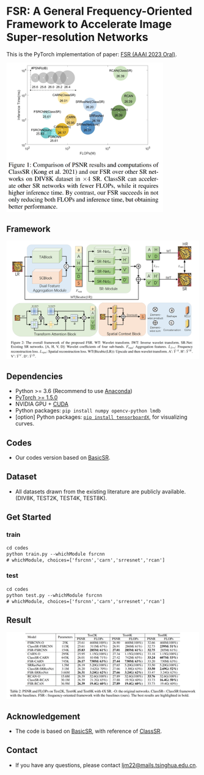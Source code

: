 # FSR: A General Frequency-Oriented Framework to Accelerate Image Super-resolution Networks
This is the PyTorch implementation of paper: [FSR (AAAI 2023 Oral)](https://ojs.aaai.org/index.php/AAAI/article/view/25218).

<img src="./imgs/time-flops.png" alt="time-flops" style="zoom:40%;" />

## Framework

![arch](./imgs/arch.png)

## Dependencies

- Python >= 3.6 (Recommend to use [Anaconda](https://www.anaconda.com/download/#linux))
- [PyTorch >= 1.5.0](https://pytorch.org/)
- NVIDIA GPU + [CUDA](https://developer.nvidia.com/cuda-downloads)
- Python packages: `pip install numpy opencv-python lmdb`
- [option] Python packages: [`pip install tensorboardX`](https://github.com/lanpa/tensorboardX), for visualizing curves.

## Codes 
- Our codes version based on [BasicSR](https://github.com/xinntao/BasicSR). 

## Dataset
- All datasets drawn from the existing literature are publicly available. (DIV8K, TEST2K, TEST4K, TEST8K).

## Get Started
### train
```
cd codes
python train.py --whichModule fsrcnn 
# whichModule, choices=['fsrcnn','carn','srresnet','rcan']
```
### test
```
cd codes
python test.py --whichModule fsrcnn 
# whichModule, choices=['fsrcnn','carn','srresnet','rcan']
```
## Result

![psnr-ssim](./imgs/psnr-ssim.png)

## Acknowledgement

- The code is based on [BasicSR](https://github.com/xinntao/BasicSR), with reference of [ClassSR](https://github.com/XPixelGroup/ClassSR).

## Contact
- If you have any questions, please contact <ljm22@mails.tsinghua.edu.cn>.
